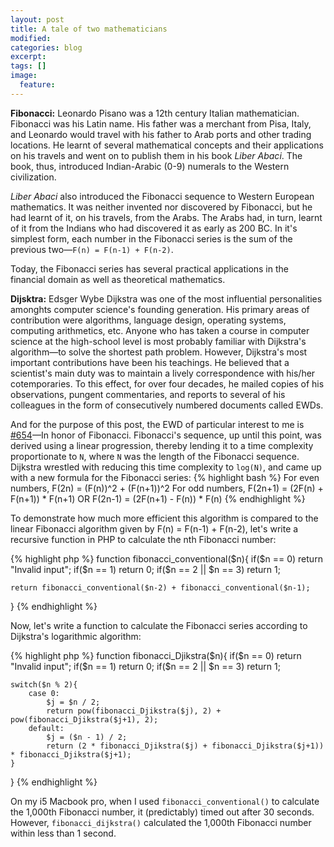 ```yaml
---
layout: post
title: A tale of two mathematicians
modified:
categories: blog
excerpt:
tags: []
image:
  feature:
---
```

**Fibonacci:** Leonardo Pisano was a 12th century Italian mathematician. Fibonacci was his Latin name. His father was a merchant from Pisa, Italy, and Leonardo would travel with his father to Arab ports and other trading locations. He learnt of several mathematical concepts and their applications on his travels and went on to publish them in his book _Liber Abaci_. The book, thus, introduced Indian-Arabic (0-9) numerals to the Western civilization.

_Liber Abaci_ also introduced the Fibonacci sequence to Western European mathematics. It was neither invented nor discovered by Fibonacci, but he had learnt of it, on his travels, from the Arabs. The Arabs had, in turn, learnt of it from the Indians who had discovered it as early as 200 BC. In it's simplest form, each number in the Fibonacci series is the sum of the previous two—`F(n) = F(n-1) + F(n-2)`.

Today, the Fibonacci series has several practical applications in the financial domain as well as theoretical mathematics.

**Dijsktra:** Edsger Wybe Dijkstra was one of the most influential personalities amonghts computer science's founding generation. His primary areas of contribution were algorithms, language design, operating systems, computing arithmetics, etc. Anyone who has taken a course in computer science at the high-school level is most probably familiar with Dijkstra's algorithm—to solve the shortest path problem. However, Dijkstra's most important contributions have been his teachings. He believed that a scientist's main duty was to maintain a lively correspondence with his/her cotemporaries. To this effect, for over four decades, he mailed copies of his observations, pungent commentaries, and reports to several of his colleagues in the form of consecutively numbered documents called EWDs.

And for the purpose of this post, the EWD of particular interest to me is [#654](http://www.cs.utexas.edu/users/EWD/ewd06xx/EWD654.PDF)—In honor of Fibonacci. Fibonacci's sequence, up until this point, was derived using a linear progression, thereby lending it to a time complexity proportionate to `N`, where `N` was the length of the Fibonacci sequence. Dijkstra wrestled with reducing this time complexity to `log(N)`, and came up with a new formula for the Fibonacci series:
{% highlight bash %}
For even numbers, F(2n) = (F(n))^2 + (F(n+1))^2
For odd numbers, F(2n+1) = (2F(n) + F(n+1)) * F(n+1) OR F(2n-1) = (2F(n+1) - F(n)) * F(n)
{% endhighlight %}

To demonstrate how much more efficient this algorithm is compared to the linear Fibonacci algorithm given by F(n) = F(n-1) + F(n-2), let's write a recursive function in PHP to calculate the nth Fibonacci number:

{% highlight php %}
function fibonacci_conventional($n){
	if($n == 0) return "Invalid input";
	if($n == 1) return 0;
	if($n == 2 || $n == 3) return 1;

	return fibonacci_conventional($n-2) + fibonacci_conventional($n-1);
}
{% endhighlight %}

Now, let's write a function to calculate the Fibonacci series according to Dijkstra's logarithmic algorithm:

{% highlight php %}
function fibonacci_Djikstra($n){
	if($n == 0) return "Invalid input";
	if($n == 1) return 0;
	if($n == 2 || $n == 3) return 1;

	switch($n % 2){
		case 0:
			$j = $n / 2;
			return pow(fibonacci_Djikstra($j), 2) + pow(fibonacci_Djikstra($j+1), 2);
		default:
			$j = ($n - 1) / 2;
			return (2 * fibonacci_Djikstra($j) + fibonacci_Djikstra($j+1)) * fibonacci_Djikstra($j+1);
	}

}
{% endhighlight %}

On my i5 Macbook pro, when I used `fibonacci_conventional()` to calculate the 1,000th Fibonacci number, it (predictably) timed out after 30 seconds. However, `fibonacci_dijkstra()` calculated the 1,000th Fibonacci number within less than 1 second.